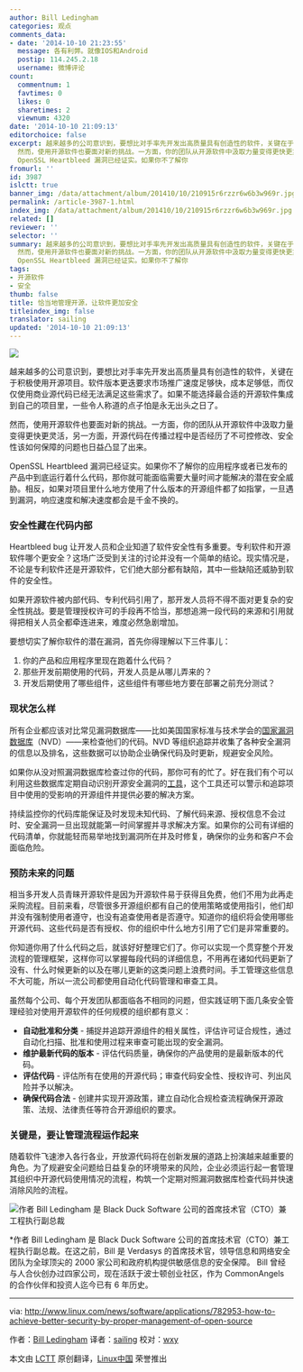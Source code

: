 ```yaml
---
author: Bill Ledingham
categories: 观点
comments_data:
- date: '2014-10-10 21:23:55'
  message: 各有利弊。就像IOS和Android
  postip: 114.245.2.18
  username: 微博评论
count:
  commentnum: 1
  favtimes: 0
  likes: 0
  sharetimes: 2
  viewnum: 4320
date: '2014-10-10 21:09:13'
editorchoice: false
excerpt: 越来越多的公司意识到，要想比对手率先开发出高质量具有创造性的软件，关键在于积极使用开源项目。软件版本更迭要求市场推广速度足够快，成本足够低，而仅仅使用商业源代码已经无法满足这些需求了。如果不能选择最合适的开源软件集成到自己的项目里，一些令人称道的点子怕是永无出头之日了。
  然而，使用开源软件也要面对新的挑战。一方面，你的团队从开源软件中汲取力量变得更快更灵活，另一方面，开源代码在传播过程中是否经历了不可控修改、安全性该如何保障的问题也日益凸显了出来。
  OpenSSL Heartbleed 漏洞已经证实。如果你不了解你
fromurl: ''
id: 3987
islctt: true
banner_img: /data/attachment/album/201410/10/210915r6rzzr6w6b3w969r.jpg
permalink: /article-3987-1.html
index_img: /data/attachment/album/201410/10/210915r6rzzr6w6b3w969r.jpg.thumb.jpg
related: []
reviewer: ''
selector: ''
summary: 越来越多的公司意识到，要想比对手率先开发出高质量具有创造性的软件，关键在于积极使用开源项目。软件版本更迭要求市场推广速度足够快，成本足够低，而仅仅使用商业源代码已经无法满足这些需求了。如果不能选择最合适的开源软件集成到自己的项目里，一些令人称道的点子怕是永无出头之日了。
  然而，使用开源软件也要面对新的挑战。一方面，你的团队从开源软件中汲取力量变得更快更灵活，另一方面，开源代码在传播过程中是否经历了不可控修改、安全性该如何保障的问题也日益凸显了出来。
  OpenSSL Heartbleed 漏洞已经证实。如果你不了解你
tags:
- 开源软件
- 安全
thumb: false
title: 恰当地管理开源，让软件更加安全
titleindex_img: false
translator: sailing
updated: '2014-10-10 21:09:13'
---
```



![](/data/attachment/album/201410/10/210915r6rzzr6w6b3w969r.jpg)


越来越多的公司意识到，要想比对手率先开发出高质量具有创造性的软件，关键在于积极使用开源项目。软件版本更迭要求市场推广速度足够快，成本足够低，而仅仅使用商业源代码已经无法满足这些需求了。如果不能选择最合适的开源软件集成到自己的项目里，一些令人称道的点子怕是永无出头之日了。


然而，使用开源软件也要面对新的挑战。一方面，你的团队从开源软件中汲取力量变得更快更灵活，另一方面，开源代码在传播过程中是否经历了不可控修改、安全性该如何保障的问题也日益凸显了出来。


OpenSSL Heartbleed 漏洞已经证实。如果你不了解你的应用程序或者已发布的产品中到底运行着什么代码，那你就可能面临需要大量时间才能解决的潜在安全威胁。相反，如果对项目里什么地方使用了什么版本的开源组件都了如指掌，一旦遇到漏洞，响应速度和解决速度都会是千金不换的。


### 安全性藏在代码内部


Heartbleed bug 让开发人员和企业知道了软件安全性有多重要。专利软件和开源软件哪个更安全？这场广泛受到关注的讨论并没有一个简单的结论。现实情况是，不论是专利软件还是开源软件，它们绝大部分都有缺陷，其中一些缺陷还威胁到软件的安全性。


如果开源软件被内部代码、专利代码引用了，那开发人员将不得不面对更复杂的安全性挑战。要是管理授权许可的手段再不恰当，那想追溯一段代码的来源和引用就得把相关人员全都牵连进来，难度必然急剧增加。


要想切实了解你软件的潜在漏洞，首先你得理解以下三件事儿：


1. 你的产品和应用程序里现在跑着什么代码？
2. 那些开发前期使用的代码，开发人员是从哪儿弄来的？
3. 开发后期使用了哪些组件，这些组件有哪些地方要在部署之前充分测试？


### 现状怎么样


所有企业都应该对比常见漏洞数据库——比如美国国家标准与技术学会的[国家漏洞数据库](http://nvd.nist.gov/)（NVD）——来检查他们的代码。NVD 等组织追踪并收集了各种安全漏洞的信息以及排名，这些数据可以协助企业确保代码及时更新，规避安全风险。


如果你从没对照漏洞数据库检查过你的代码，那你可有的忙了。好在我们有个可以利用这些数据库定期自动识别开源安全漏洞的[工具](http://www.blackducksoftware.com/oss-logistics/secure)，这个工具还可以警示和追踪项目中使用的受影响的开源组件并提供必要的解决方案。


持续监控你的代码库能保证及时发现未知代码、了解代码来源、授权信息不会过时、安全漏洞一旦出现就能第一时间掌握并寻求解决方案。如果你的公司有详细的代码清单，你就能轻而易举地找到漏洞所在并及时修复，确保你的业务和客户不会面临危险。


### 预防未来的问题


相当多开发人员青睐开源软件是因为开源软件易于获得且免费，他们不用为此再走采购流程。目前来看，尽管很多开源组织都有自己的使用策略或使用指引，他们却并没有强制使用者遵守，也没有追查使用者是否遵守。知道你的组织将会使用哪些开源代码、这些代码是否有授权、你的组织中什么地方引用了它们是非常重要的。


你知道你用了什么代码之后，就该好好整理它们了。你可以实现一个贯穿整个开发流程的管理框架，这样你可以掌握每段代码的详细信息，不用再在诸如代码更新了没有、什么时候更新的以及在哪儿更新的这类问题上浪费时间。手工管理这些信息不大可能，所以一流公司都使用自动化代码管理和审查工具。


虽然每个公司、每个开发团队都面临各不相同的问题，但实践证明下面几条安全管理经验对使用开源软件的任何规模的组织都有意义：


* **自动批准和分类** - 捕捉并追踪开源组件的相关属性，评估许可证合规性，通过自动化扫描、批准和使用过程来审查可能出现的安全漏洞。
* **维护最新代码的版本** - 评估代码质量，确保你的产品使用的是最新版本的代码。
* **评估代码** - 评估所有在使用的开源代码；审查代码安全性、授权许可、列出风险并予以解决。
* **确保代码合法** - 创建并实现开源政策，建立自动化合规检查流程确保开源政策、法规、法律责任等符合开源组织的要求。


### 关键是，要让管理流程运作起来


随着软件飞速渗入各行各业，开放源代码将在创新发展的道路上扮演越来越重要的角色。为了规避安全问题给日益复杂的环境带来的风险，企业必须运行起一套管理其组织中开源代码使用情况的流程，构筑一个定期对照漏洞数据库检查代码并快速消除风险的流程。


![作者 Bill Ledingham 是 Black Duck Software 公司的首席技术官（CTO）兼工程执行副总裁](/data/attachment/album/201410/10/210917ns4o5wopr44ccz5f.jpg)


\*作者 Bill Ledingham 是 Black Duck Software 公司的首席技术官（CTO）兼工程执行副总裁。在这之前，Bill 是 Verdasys 的首席技术官，领导信息和网络安全团队为全球顶尖的 2000 家公司和政府机构提供敏感信息的安全保障。 Bill 曾经与人合伙创办过四家公司，现在活跃于波士顿创业社区，作为 CommonAngels 的合作伙伴和投资人迄今已有 6 年历史。




---


via: <http://www.linux.com/news/software/applications/782953-how-to-achieve-better-security-by-proper-management-of-open-source>


作者：[Bill Ledingham](http://www.linux.com/community/forums/person/59656) 译者：[sailing](https://github.com/sailing) 校对：[wxy](https://github.com/wxy)


本文由 [LCTT](https://github.com/LCTT/TranslateProject) 原创翻译，[Linux中国](http://linux.cn/) 荣誉推出